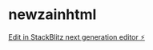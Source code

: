 # newzainhtml

[Edit in StackBlitz next generation editor ⚡️](https://stackblitz.com/~/github.com/a96363877/newzainhtml)